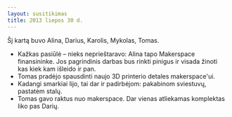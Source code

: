 ```yaml
---
layout: susitikimas
title: 2013 liepos 30 d.
---
```

Šį kartą buvo Alina, Darius, Karolis, Mykolas, Tomas.

* Kažkas pasiūlė – nieks neprieštaravo: Alina tapo Makerspace finansininke. Jos pagrindinis darbas bus rinkti pinigus ir visada žinoti kas kiek kam išleido ir pan.
* Tomas pradėjo spausdinti naujo 3D printerio detales makerspace'ui.
* Kadangi smarkiai lijo, tai dar ir padirbėjom: pakabinom sviestuvų, pastatėm stalų.
* Tomas gavo raktus nuo makerspace. Dar vienas atliekamas komplektas liko pas Darių.